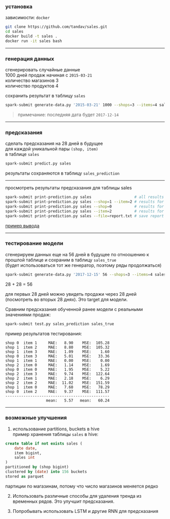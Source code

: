 ### установка

зависимости: `docker`

```sh
git clone https://github.com/tandav/sales.git
cd sales
docker build -t sales .
docker run -it sales bash
```
---

### генерация данных

сгенерировать случайные данные  
1000 дней продаж начиная с `2015-03-21`  
количество магазинов 3  
количество продуктов 4  

сохранить результат в таблицу `sales`

```sh
spark-submit generate-data.py '2015-03-21' 1000 --shops=3 --items=4 sales
```

> примечание: последняя дата будет `2017-12-14`  

---

### предсказания

сделать предсказания на 28 дней в будущее  
для каждой уникальной пары `(shop, item)`  
в таблице `sales`

```sh
spark-submit predict.py sales
```

результаты сохраняются в таблицу `sales_prediction`


---

просмотреть результаты предсказания для таблицы sales 

```sh
spark-submit print-prediction.py sales                   # all results
spark-submit print-prediction.py sales --shop=1 --item=2 # results for shop 1 and item 2
spark-submit print-prediction.py sales --shop=0          # results for shop 0
spark-submit print-prediction.py sales --item=2          # results for item 2
spark-submit print-prediction.py sales --file=report.txt # save report to file
```
[пример вывода](report.txt)

---

### тестирование модели

сгенерируем данных еще на 56 дней в будущее по отноошению к прошлой таблице и сохраним в таблицу `sales_true`  
(будет использоваться тот же генератор, поэтому ряды продолжаться)  

```sh
spark-submit generate-data.py '2017-12-15' 56 --shops=3 --items=4 sales_true
```

28 + 28 = 56  

для первых 28 дней можно увидеть продажи через 28 дней (посмотреть во вторых 28 днях). Это target для модели.  

Сравним предсказания обученной ранее модели c реальными значениями продаж:  

```sh
spark-submit test.py sales_prediction sales_true
```

пример результатов тестирования:

```
shop 0  item 1     MAE:   8.90    MSE:  105.28
shop 1  item 2     MAE:   8.80    MSE:  105.32
shop 1  item 3     MAE:   1.09    MSE:    1.60
shop 0  item 3     MAE:   5.01    MSE:   33.36
shop 1  item 1     MAE:   0.00    MSE:    0.00
shop 2  item 0     MAE:   1.14    MSE:    1.69
shop 0  item 0     MAE:   1.95    MSE:    5.22
shop 2  item 3     MAE:   9.74    MSE:  122.64
shop 2  item 1     MAE:   2.18    MSE:    6.29
shop 2  item 2     MAE:  11.02    MSE:  151.59
shop 1  item 0     MAE:   7.60    MSE:   78.29
shop 0  item 2     MAE:   9.37    MSE:  111.57
----------------------------------------------
                  mean:   5.57   mean:   60.24
```

---

### возможные улучшения
1. использование partitions, buckets в hive  
пример хранения таблицы `sales` в hive:  

```sql
create table if not exists sales ( 
    date date, 
    item bigint, 
    sales int
)
partitioned by (shop bigint) 
clustered by (date) into 156 buckets
stored as parquet
```
партиции по магазинам, потому что число магазинов меняется редко

2. Использовать различные способы для удаления тренда из временных рядов. Это улучшит предсказания.

3. Попробывать использовать LSTM и другие RNN для предсказания
